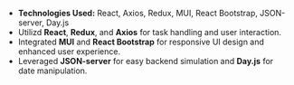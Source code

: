 - **Technologies Used:** React, Axios, Redux, MUI, React Bootstrap, JSON-server, Day.js  
- Utilizd **React**, **Redux**, and **Axios** for task handling and user interaction.  
- Integrated **MUI** and **React Bootstrap** for responsive UI design and enhanced user experience.  
- Leveraged **JSON-server** for easy backend simulation and **Day.js** for date manipulation.  
